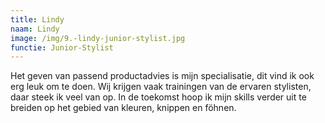 ```yaml
---
title: Lindy
naam: Lindy
image: /img/9.-lindy-junior-stylist.jpg
functie: Junior-Stylist
---
```


Het geven van passend productadvies is mijn specialisatie, dit vind ik ook erg leuk om te doen. Wij krijgen vaak trainingen van de ervaren stylisten, daar steek ik veel van op. In de toekomst hoop ik mijn skills verder uit te breiden op het gebied van kleuren, knippen en föhnen. 